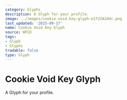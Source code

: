 ```yaml
---
category: Glyphs
description: A Glyph for your profile.
image: ../images/cookie-void-key-glyph-e1f2282ddc.png
last_updated: '2025-09-17'
name: Cookie Void Key Glyph
source: WFCD
tags:
- Glyph
- Glyphs
tradable: false
type: Glyph
---
```


# Cookie Void Key Glyph

A Glyph for your profile.

